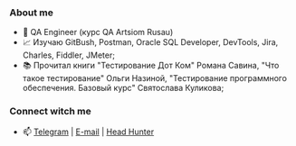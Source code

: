 ### About me

- 💼 QA Engineer (курс QA Artsiom Rusau)
- 📈 Изучаю GitBush, Postman, Oracle SQL Developer, DevTools, Jira, Charles, Fiddler, JMeter;
- 📚 Прочитал книги "Тестирование Дот Ком" Романа Савина, "Что такое тестирование" Ольги Назиной, "Тестирование программного обеспечения. Базовый курс" Святослава Куликова;
### Сonnect witch me 
- 📫 [Telegram](https://t.me/KunxY) | [E-mail](mailto:nik.osipov2011@yandex.ru) | [Head Hunter](https://volgograd.hh.ru/resume/32a3f5f8ff0b3811960039ed1f4f566b4a6e74)
<!---
KunxY174/KunxY174 is a ✨ special ✨ repository because its `README.md` (this file) appears on your GitHub profile.
You can click the Preview link to take a look at your changes.
--->
